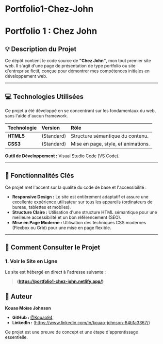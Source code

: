 # Portfolio1-Chez-John
# Portfolio 1 : Chez John

## 💡 Description du Projet

Ce dépôt contient le code source de **"Chez John"**, mon tout premier site web. Il s'agit d'une page de présentation de type portfolio ou site d'entreprise fictif, conçue pour démontrer mes compétences initiales en développement web.

---

## 💻 Technologies Utilisées

Ce projet a été développé en se concentrant sur les fondamentaux du web, sans l'aide d'aucun framework.

| Technologie | Version | Rôle |
| :--- | :--- | :--- |
| **HTML5** | (Standard) | Structure sémantique du contenu. |
| **CSS3** | (Standard) | Mise en page, style, et animations. |

**Outil de Développement :** Visual Studio Code (VS Code).

---

## 📱 Fonctionnalités Clés

Ce projet met l'accent sur la qualité du code de base et l'accessibilité :

* **Responsive Design :** Le site est entièrement adaptatif et assure une excellente expérience utilisateur sur tous les appareils (ordinateurs de bureau, tablettes et mobiles).
* **Structure Claire :** Utilisation d'une structure HTML sémantique pour une meilleure accessibilité et un bon référencement (SEO).
* **Mise en Page Moderne :** Utilisation des techniques CSS modernes (Flexbox ou Grid) pour une mise en page flexible.

---

## 🚀 Comment Consulter le Projet

### 1. Voir le Site en Ligne

Le site est hébergé en direct à l'adresse suivante :
> **(https://portfolio1-chez-john.netlify.app/)**


## 👤 Auteur

**Kouao Moïse Johnson**
* **GitHub :** [@Kouao94](https://github.com/Kouao94)
* **LinkedIn :** (https://www.linkedin.com/in/kouao-johnson-84b1a3367/)

Ce projet est une preuve de concept et une étape d'apprentissage essentielle.

